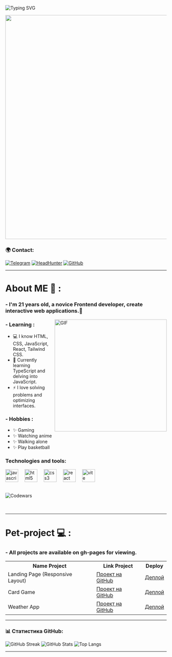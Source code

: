  ![Typing SVG](https://readme-typing-svg.demolab.com?font=Fira+Code&pause=1000&color=6793F7&width=435&lines=Hi👋%2C+everyone!+I'm+Michael.;Welcome+to+my+Github+profile!+)

<p align="center">
 
  <img src="https://i.pinimg.com/originals/90/70/32/9070324cdfc07c68d60eed0c39e77573.gif" width="700">
</p>






### 🌍 Contact:
[![Telegram](https://img.shields.io/badge/Telegram-26A5E4?style=for-the-badge&logo=telegram&logoColor=white)](https://t.me/darknesszxc)
[![HeadHunter](https://img.shields.io/badge/HeadHunter-990000?style=for-the-badge&logo=hh.ru&logoColor=white)](https://hh.ru/resume/7e5f8b19ff0d9731510039ed1f7a4a46484a6f)
[![GitHub](https://img.shields.io/badge/GitHub-181717?style=for-the-badge&logo=github&logoColor=white)](https://github.com/darknesszxc)




---
# About ME 💬 :

### - I'm 21 years old, a novice Frontend developer, create interactive web applications.🎨



<img hight="359" width="350" alt="GIF" align="right" src="https://i.pinimg.com/736x/ff/d6/8a/ffd68a8dcfe161385f57e1d39a9ea94b.jpg">


### - Learning :


- 💻 I know HTML, CSS, JavaScript, React, Tailwind CSS.
- 🌱 Currently learning TypeScript and delving into JavaScript.
- ⚡ I love solving problems and optimizing interfaces.


### - Hobbies : 
- ✨ Gaming 
- ✨ Watching аnime
- ✨ Walking аlone 
- ✨ Play basketball
### Technologies and tools:

<div align="left" >
  <img src="https://cdn.jsdelivr.net/gh/devicons/devicon/icons/javascript/javascript-original.svg" height="40" alt="javascript logo"  />
  <img width="12" />
  <img src="https://cdn.jsdelivr.net/gh/devicons/devicon/icons/html5/html5-original.svg" height="40" alt="html5 logo"  />
  <img width="12" />
  <img src="https://cdn.jsdelivr.net/gh/devicons/devicon/icons/css3/css3-original.svg" height="40" alt="css3 logo"  />
  <img width="12" />
  <img src="https://cdn.jsdelivr.net/gh/devicons/devicon/icons/react/react-original.svg" height="40" alt="react logo"  />
  <img width="12" />
  <img src="https://skillicons.dev/icons?i=vite" height="40" alt="vite logo"  />
  <img width="12" />

</div>

</br>

![Codewars](https://github.r2v.ch/codewars?user=darknesszxc&stroke=%23BB432C&theme=gradient_midnight_puple_by_level)
</br>
</br>
</br>

---

# Pet-project 💻 :

### - All projects are available on gh-pages for viewing.

<p align="center">
  <table>
    <tr>
      <th>Name Project</th>
      <th>Link Project</th>
      <th>Deploy</th>
    </tr>
    <tr>
      <td>Landing Page (Responsive Layout)</td>
      <td><a href="https://github.com/darknesszxc/landing-page">Проект на GitHub</a></td>
      <td><a href="https://darknesszxc.github.io/landing-page/">Деплой</a></td>
    </tr>
    <tr>
      <td>Card Game</td>
      <td><a href="https://github.com/darknesszxc/cards-game">Проект на GitHub</a></td>
      <td><a href="https://darknesszxc.github.io/cards-game/">Деплой</a></td>
    </tr>
    <tr>
      <td>Weather App</td>
      <td><a href="https://github.com/darknesszxc/WeatherApp">Проект на GitHub</a></td>
      <td><a href="https://darknesszxc.github.io/WeatherApp/">Деплой</a></td>
    </tr>
  </table>
</p>



---




### 📊 Статистика GitHub:
![GitHub Streak](https://github-readme-streak-stats.herokuapp.com/?user=darknesszxc&theme=radical)
![GitHub Stats](https://github-readme-stats.vercel.app/api?username=darknesszxc&show_icons=true&theme=radical)
![Top Langs](https://github-readme-stats.vercel.app/api/top-langs/?username=darknesszxc&layout=compact&theme=radical)

---






